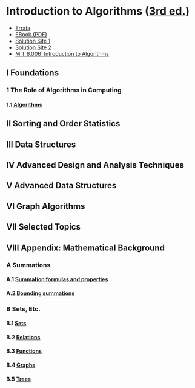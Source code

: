 # Introduction to Algorithms ([3rd ed.](https://www.amazon.com/Introduction-Algorithms-3rd-MIT-Press/dp/0262033844/ref=sr_1_1?crid=2CIUVZ6HO670R&keywords=introduction+to+algorithms&qid=1644228924&s=books&sprefix=introducti%2Cstripbooks%2C343&sr=1-1))
- [Errata](https://www.cs.dartmouth.edu/~thc/clrs-bugs/bugs-3e.php)
- [EBook (PDF)](https://github.com/jong8jong8/algorithm/blob/main/intro-algo/Introduction%20to%20algorithms%20by%20Thomas%20H.%20Cormen%2C%20Charles%20E.%20Leiserson%2C%20Ronald%20L.%20Rivest%2C%20Clifford%20Stein%20(z-lib.org).pdf)
- [Solution Site 1](https://sites.math.rutgers.edu/~ajl213/CLRS/CLRS.html)
- [Solution Site 2](https://walkccc.me/CLRS/)
- [MIT 6.006: Introduction to Algorithms](https://ocw.mit.edu/courses/electrical-engineering-and-computer-science/6-006-introduction-to-algorithms-spring-2020/index.htm)



## I Foundations
### 1 The Role of Algorithms in Computing
#### 1.1 [Algorithms](./ch01/ch01-01.md)

## II Sorting and Order Statistics

## III Data Structures

## IV Advanced Design and Analysis Techniques

## V Advanced Data Structures

## VI Graph Algorithms

## VII Selected Topics


## VIII Appendix: Mathematical Background
### A Summations
#### A.1 [Summation formulas and properties](./app/a/ch-a-01.md)
#### A.2 [Bounding summations](./app/a/ch-a-02.md)
### B Sets, Etc.
#### B.1 [Sets](./app/b/ch-b-01.md)
#### B.2 [Relations](./app/b/ch-b-02.md)
#### B.3 [Functions](./app/b/ch-b-03.md)
#### B.4 [Graphs](./app/b/ch-b-04.md)
#### B.5 [Trees](./app/b/ch-b-05.md)








